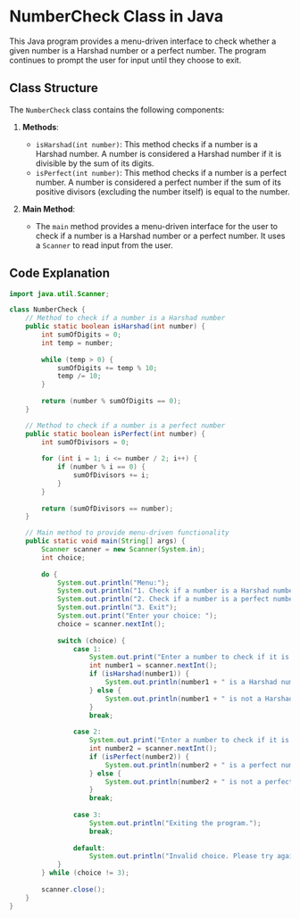 # NumberCheck Class in Java

This Java program provides a menu-driven interface to check whether a given number is a Harshad number or a perfect number. The program continues to prompt the user for input until they choose to exit.

## Class Structure

The `NumberCheck` class contains the following components:

1. **Methods**:
    - `isHarshad(int number)`: This method checks if a number is a Harshad number. A number is considered a Harshad number if it is divisible by the sum of its digits.
    - `isPerfect(int number)`: This method checks if a number is a perfect number. A number is considered a perfect number if the sum of its positive divisors (excluding the number itself) is equal to the number.

2. **Main Method**:
    - The `main` method provides a menu-driven interface for the user to check if a number is a Harshad number or a perfect number. It uses a `Scanner` to read input from the user.

## Code Explanation

```java
import java.util.Scanner;

class NumberCheck {
    // Method to check if a number is a Harshad number
    public static boolean isHarshad(int number) {
        int sumOfDigits = 0;
        int temp = number;
        
        while (temp > 0) {
            sumOfDigits += temp % 10;
            temp /= 10;
        }
        
        return (number % sumOfDigits == 0);
    }

    // Method to check if a number is a perfect number
    public static boolean isPerfect(int number) {
        int sumOfDivisors = 0;
        
        for (int i = 1; i <= number / 2; i++) {
            if (number % i == 0) {
                sumOfDivisors += i;
            }
        }
        
        return (sumOfDivisors == number);
    }

    // Main method to provide menu-driven functionality
    public static void main(String[] args) {
        Scanner scanner = new Scanner(System.in);
        int choice;
        
        do {
            System.out.println("Menu:");
            System.out.println("1. Check if a number is a Harshad number");
            System.out.println("2. Check if a number is a perfect number");
            System.out.println("3. Exit");
            System.out.print("Enter your choice: ");
            choice = scanner.nextInt();
            
            switch (choice) {
                case 1:
                    System.out.print("Enter a number to check if it is a Harshad number: ");
                    int number1 = scanner.nextInt();
                    if (isHarshad(number1)) {
                        System.out.println(number1 + " is a Harshad number.");
                    } else {
                        System.out.println(number1 + " is not a Harshad number.");
                    }
                    break;
                    
                case 2:
                    System.out.print("Enter a number to check if it is a perfect number: ");
                    int number2 = scanner.nextInt();
                    if (isPerfect(number2)) {
                        System.out.println(number2 + " is a perfect number.");
                    } else {
                        System.out.println(number2 + " is not a perfect number.");
                    }
                    break;
                    
                case 3:
                    System.out.println("Exiting the program.");
                    break;
                    
                default:
                    System.out.println("Invalid choice. Please try again.");
            }
        } while (choice != 3);
        
        scanner.close();
    }
}
